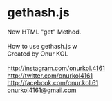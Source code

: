 # gethash.js
New HTML "get" Method.<br>
<br>
How to use gethash.js
w
<br>
Created by Onur KOL<br><br>
http://instagram.com/onurkol.4161<br>
http://twitter.com/onurkol4161<br>
http://facebook.com/onur.kol.61<br>
onurkol4161@gmail.com
